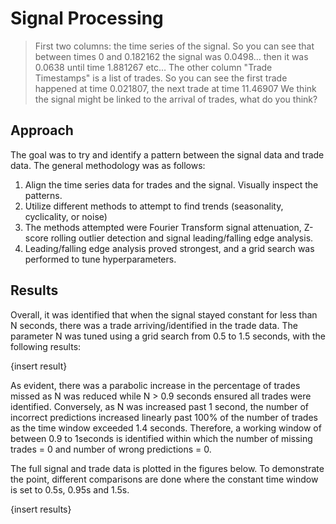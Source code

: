 # Signal Processing

>First two columns: the time series of the signal.
So you can see that between times 0 and 0.182162 the signal was 0.0498… then it was 0.0638 until time 1.881267 etc…
The other column "Trade Timestamps" is a list of trades. So you can see the first trade happened at time 0.021807, the next trade at time 11.46907
We think the signal might be linked to the arrival of trades, what do you think?

## Approach

The goal was to try and identify a pattern between the signal data and trade data. The general methodology was as follows:

1. Align the time series data for trades and the signal. Visually inspect the patterns.
2. Utilize different methods to attempt to find trends (seasonality, cyclicality, or noise)
3. The methods attempted were Fourier Transform signal attenuation, Z-score rolling outlier detection and signal leading/falling edge analysis.
4. Leading/falling edge analysis proved strongest, and a grid search was performed to tune hyperparameters.

## Results

Overall, it was identified that when the signal stayed constant for less than N seconds, there was a trade arriving/identified in the trade data. The parameter N was tuned using a grid search from 0.5 to 1.5 seconds, with the following results:

{insert result}

As evident, there was a parabolic increase in the percentage of trades missed as N was reduced while N \> 0.9 seconds ensured all trades were identified. Conversely, as N was increased past 1 second, the number of incorrect predictions increased linearly past 100% of the number of trades as the time window exceeded 1.4 seconds. Therefore, a working window of between 0.9 to 1seconds is identified within which the number of missing trades = 0 and number of wrong predictions = 0.

The full signal and trade data is plotted in the figures below. To demonstrate the point, different comparisons are done where the constant time window is set to 0.5s, 0.95s and 1.5s.

{insert results}
